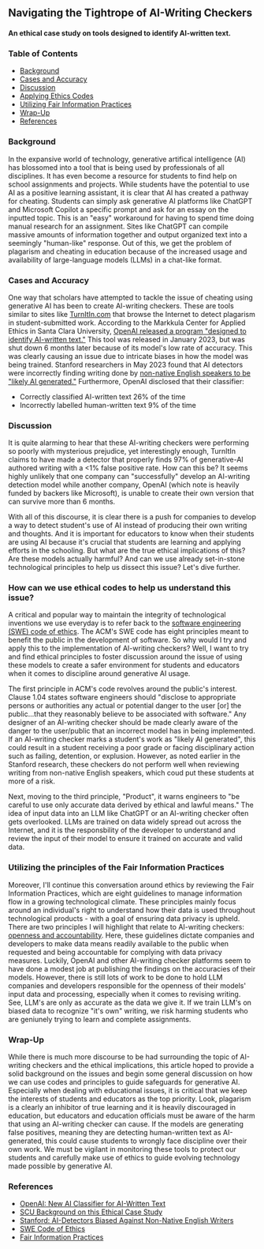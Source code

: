 ## Navigating the Tightrope of AI-Writing Checkers
#### An ethical case study on tools designed to identify AI-written text.

### Table of Contents
* [Background](#background)
* [Cases and Accuracy](#cases-and-accuracy)
* [Discussion](#discussion)
* [Applying Ethics Codes](#how-can-we-use-ethical-codes-to-help-us-understand-this-issue)
* [Utilizing Fair Information Practices](#utilizing-the-principles-of-the-fair-information-practices)
* [Wrap-Up](#wrap-up)
* [References](#references)

### Background
In the expansive world of technology, generative artifical intelligence (AI) has blossomed into a tool that is being used by professionals of all disciplines. It has even become a resource for students to find help on school assignments and projects. While students have the potential to use AI as a positive learning assistant, it is clear that AI has created a pathway for cheating. Students can simply ask generative AI platforms like ChatGPT and Microsoft Copilot a specific prompt and ask for an essay on the inputted topic. This is an "easy" workaround for having to spend time doing manual research for an assignment. Sites like ChatGPT can compile massive amounts of information together and output organized text into a seemingly "human-like" response. Out of this, we get the problem of plagarism and cheating in education because of the increased usage and availability of large-language models (LLMs) in a chat-like format.

### Cases and Accuracy
One way that scholars have attempted to tackle the issue of cheating using generative AI has been to create AI-writing checkers. These are tools similar to sites like [TurnItIn.com](https://www.turnitin.com/) that browse the Internet to detect plagarism in student-submitted work. According to the Markkula Center for Applied Ethics in Santa Clara University, [OpenAI released a program "designed to identify AI-written text."](https://openai.com/index/new-ai-classifier-for-indicating-ai-written-text/) This tool was released in January 2023, but was shut down 6 months later because of its model's low rate of accuracy. This was clearly causing an issue due to intricate biases in how the model was being trained. Stanford researchers in May 2023 found that AI detectors were incorrectly finding writing done by [non-native English speakers to be "likely AI generated."](https://hai.stanford.edu/news/ai-detectors-biased-against-non-native-english-writers) Furthermore, OpenAI disclosed that their classifier:
- Correctly classified AI-written text 26% of the time
- Incorrectly labelled human-written text 9% of the time

### Discussion
It is quite alarming to hear that these AI-writing checkers were performing so poorly with mysterious prejudice, yet interestingly enough, TurnItIn claims to have made a detector that properly finds 97% of generative-AI authored writing with a <1% false positive rate. How can this be? It seems highly unlikely that one company can "successfully" develop an AI-writing detection model while another company, OpenAI (which note is heavily funded by backers like Microsoft), is unable to create their own version that can survive more than 6 months.

With all of this discourse, it is clear there is a push for companies to develop a way to detect student's use of AI instead of producing their own writing and thoughts. And it is important for educators to know when their students are using AI because it's crucial that students are learning and applying efforts in the schooling. But what are the true ethical implications of this? Are these models actually harmful? And can we use already set-in-stone technological principles to help us dissect this issue? Let's dive further.

### How can we use ethical codes to help us understand this issue?
A critical and popular way to maintain the integrity of technological inventions we use everyday is to refer back to the [software engineering (SWE) code of ethics](https://ethics.acm.org/code-of-ethics/software-engineering-code/). The ACM's SWE code has eight principles meant to benefit the public in the development of software. So why would I try and apply this to the implementation of AI-writing checkers? Well, I want to try and find ethical principles to foster discussion around the issue of using these models to create a safer environment for students and educators when it comes to discipline around generative AI usage.

The first principle in ACM's code revolves around the public's interest. Clause 1.04 states software engineers should "disclose to appropriate persons or authorities any actual or potential danger to the user [or] the public...that they reasonably believe to be associated with software." Any designer of an AI-writing checker should be made clearly aware of the danger to the user/public that an incorrect model has in being implemented. If an AI-writing checker marks a student's work as "likely AI generated", this could result in a student receiving a poor grade or facing disciplinary action such as failing, detention, or explusion. However, as noted earlier in the Stanford research, these checkers do not perform well when reviewing writing from non-native English speakers, which coud put these students at more of a risk. 

Next, moving to the third principle, "Product", it warns engineers to "be careful to use only accurate data derived by ethical and lawful means." The idea of input data into an LLM like ChatGPT or an AI-writing checker often gets overlooked. LLMs are trained on data widely spread out across the Internet, and it is the responsbility of the developer to understand and review the input of their model to ensure it trained on accurate and valid data.

### Utilizing the principles of the Fair Information Practices
Moreover, I'll continue this conversation around ethics by reviewing the Fair Information Practices, which are eight guidelines to manage information flow in a growing technological climate. These principles mainly focus around an individual's right to understand how their data is used throughout technological products - with a goal of ensuring data privacy is upheld. There are two principles I will highlight that relate to AI-writing checkers: [openness and accountability](https://www.worldprivacyforum.org/2008/01/report-a-brief-introduction-to-fair-information-practices/). Here, these guidelines dictate companies and developers to make data means readily available to the public when requested and being accountable for complying with data privacy measures. Luckily, OpenAI and other AI-writing checker platforms seem to have done a modest job at publishing the findings on the accuracies of their models. However, there is still lots of work to be done to hold LLM companies and developers responsible for the openness of their models' input data and processing, especially when it comes to revising writing. See, LLM's are only as accurate as the data we give it. If we train LLM's on biased data to recognize "it's own" writing, we risk harming students who are geniunely trying to learn and complete assignments.

### Wrap-Up
While there is much more discourse to be had surrounding the topic of AI-writing checkers and the ethical implications, this article hoped to provide a solid background on the issues and begin some general discussion on how we can use codes and principles to guide safeguards for generative AI. Especially when dealing with educational issues, it is critical that we keep the interests of students and educators as the top priority. Look, plagarism is a clearly an inhibitor of true learning and it is heavily discouraged in education, but educators and education officials must be aware of the harm that using an AI-writing checker can cause. If the models are generating false positives, meaning they are detecting human-written text as AI-generated, this could cause students to wrongly face discipline over their own work. We must be vigilant in monitoring these tools to protect our students and carefully make use of ethics to guide evolving technology made possible by generative AI.

### References
* [OpenAI: New AI Classifier for AI-Written Text](https://openai.com/index/new-ai-classifier-for-indicating-ai-written-text/)
* [SCU Background on this Ethical Case Study](https://www.scu.edu/ethics/focus-areas/internet-ethics/resources/ai-writing-detectors/)
* [Stanford: AI-Detectors Biased Against Non-Native English Writers](https://hai.stanford.edu/news/ai-detectors-biased-against-non-native-english-writers)
* [SWE Code of Ethics](https://ethics.acm.org/code-of-ethics/software-engineering-code/)
* [Fair Information Practices](https://www.worldprivacyforum.org/2008/01/report-a-brief-introduction-to-fair-information-practices/)